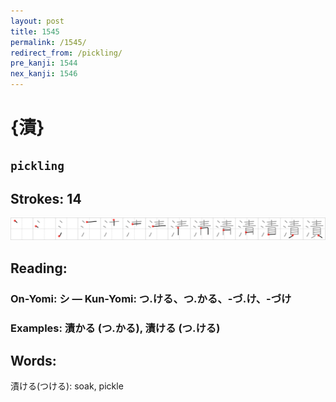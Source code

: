 ```yaml
---
layout: post
title: 1545
permalink: /1545/
redirect_from: /pickling/
pre_kanji: 1544
nex_kanji: 1546
---
```


# {漬}

## `pickling`

## Strokes: 14

<div class="stroke"><img src="../images/E6BCAC.png" /></div>

## Reading:

### On-Yomi: シ &mdash; Kun-Yomi: つ.ける、つ.かる、-づ.け、-づけ

### Examples: 漬かる (つ.かる), 漬ける (つ.ける)

## Words:

漬ける(つける): soak, pickle
